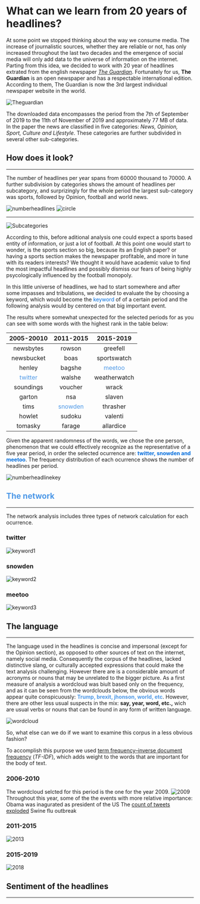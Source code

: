 # What can we learn from 20 years of headlines?

At some point we stopped thinking about the way we consume media. The increase of journalistic sources, whether they are reliable or not, has only increased throughout the last two decades and the emergence of social media will only add data to the universe of information on the internet. 
Parting from this idea, we decided to work with 20 year of headlines extrated from the english newspaper *[The Guardian](https://www.theguardian.com/international)*. Fortunately for us, **The Guardian** is an open newspaper and has a respectable international edition. According to them, The Guardian is now the 3rd largest individual newspaper website in the world.

![Theguardian](Theguardian.jpg)

The downloaded data encompasses the period from the 7th of September of 2019 to the 11th of November of 2019 and approximately 77 MB of data. In the paper the news are classified in five categories: *News, Opinion, Sport, Culture and Lifestyle*. These categories are further subdivided in several other sub-categories.

## How does it look?
_____________________

The number of headlines per year spans from 60000 thousand to 70000. A further subdivision by categories shows the amount of headlines per subcategory, and surprizingly for the whole period the largest sub-category was sports, followed by Opinion, football and world news.

![numberheadlines](numberheadlines.png)                           ![circle](circle.jpg)
_____
![Subcategories](Subcategories.png)

According to this, before aditional analysis one could expect a sports based entity of information, or just a lot of football. At this point one would start to wonder, is the sports section so big, because its an English paper? or having a sports section makes the newspaper profitable, and more in tune with its readers interests?
We thought it would have academic value to find the most impactful headlines and possibly dismiss our fears of being highly psycologically influenced by the football monopoly.

In this little universe of headlines, we had to start somewhere and after some impasses and tribulations, we decided to evaluate the by choosing a keyword, which would become the <span style="color:#026ddd">keyword</span> of of a certain period and the following analysis would by centered on that big important event.

The results where somewhat unexpected for the selected periods for as you can see with some words with the highest rank in the table below:

| 2005-20010  | 2011-2015  | 2015-2019  |
|:-----------:|:----------:|:----------:|
|  newsbytes  |  rowson | greefell  |  
|  newsbucket |  boas | sportswatch  |  
| henley  |  bagshe |<span style="color:#4d98e7">meetoo</span> |    
| <span style="color:#4d98e7">twitter</span>  | walshe  | weatherwatch  | 
|  soundings | voucher  | wrack  |
|  garton | nsa  | slaven  |
| tims  | <span style="color:#4d98e7">snowden</span>  | thrasher  |   
| howlet  |  sudoku | valenti  |
|  tomasky | farage  | allardice  | 

Given the apparent randomness of the words, we chose the one person, phenomenon that we could effectively recognize as the representative of a five year period, in order the selected ocurrence are: **<span style="color:#026ddd">twitter, snowden and meetoo</span>**. The frequency distribution of each ocurrence shows the number of headlines per period.

![numberheadlinekey](numberheadlinekey.png)

## <span style="color:#4d98e7">The network</span>
________________

The network analysis includes three types of network calculation for each ocurrence.


### twitter
![keyword1](keyword1.png)



### snowden
![keyword2](keyword2.png)



### meetoo
![keyword3](keyword3.png)


## The language
_______________

The language used in the headlines is concise and impersonal (except for the Opinion section), as opposed to other sources of text on the internet, namely social media. Consequently the corpus of the headlines, lacked distinctive slang, or culturally accepted expressions that could make the text analysis challenging. However there are is a considerable amount of acronyms or nouns that may be unrelated to the bigger picture.
As a first measure of analysis a wordcloud was biult based only on the frequency, and as it can be seen from the wordclouds below, the obvious words appear quite conspicuously: **<span style="color:#4d98e7">Trump, brexit, jhonson, world, etc</span>**. However, there are other less usual suspects in the mix: **say, year, word, etc.,** wich are usual verbs or nouns that can be found in any form of written language.

![wordcloud](wordcloud.png)


So, what else can we do if we want to examine this corpus in a less obvious fashion? 

 To accomplish this purpose we used [term frequency–inverse document frequency](https://en.wikipedia.org/wiki/Tf%E2%80%93idf) (*TF-IDF*), which adds weight to the words that are important for the body of text.

### 2006-2010

The wordcloud selcted for this period is the one for the year 2009. 
![2009](2009.png)
Throughout this year, some of the the events with more relative importance:
Obama was inagurated as president of the  US
The [count of tweets exploded](https://medium.com/dmrc-at-large/twitter-probably-isn-t-dying-but-is-it-becoming-less-sociable-d768a9968982)
Swine flu outbreak



### 2011-2015
 ![2013](2013.png)

### 2015-2019
 ![2018](2018.png)
 
 

## Sentiment of the headlines
_____________________________





